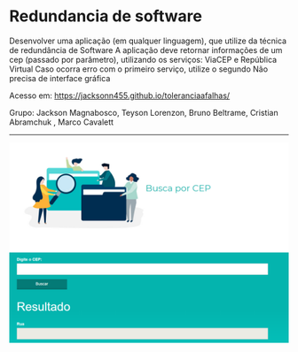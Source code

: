Redundancia de software
===============================================

Desenvolver uma aplicação (em qualquer linguagem), que utilize da técnica de redundância de Software
A aplicação deve retornar informações de um cep (passado por parâmetro), utilizando os serviços:
ViaCEP e República Virtual
Caso ocorra erro com o primeiro serviço, utilize o segundo
Não precisa de interface gráfica

Acesso em: https://jacksonn455.github.io/toleranciaafalhas/

Grupo: Jackson Magnabosco, Teyson Lorenzon, Bruno Beltrame, Cristian Abramchuk , Marco Cavalett



--------------------
 ![](https://github.com/jacksonn455/toleranciaafalhas/blob/master/img/logo.png)
